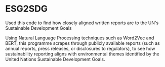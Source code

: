 # ESG2SDG
Used this code to find how closely aligned written reports are to the UN's Sustainable Development Goals

Using Natural Language Processing techniques such as Word2Vec and BERT, this programme scrapes through publicly available reports (such as annual reports, press releases, or disclosures to regulators), to see how sustainability reporting aligns with environmental themes identified by the United Nations Sustainable Development Goals.
